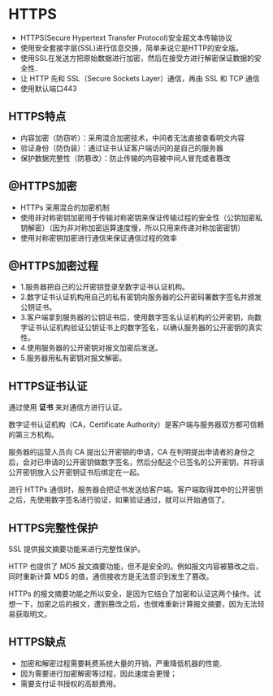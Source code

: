 # HTTPS

- HTTPS(Secure Hypertext Transfer Protocol)安全超文本传输协议
- 使用安全套接字层(SSL)进行信息交换，简单来说它是HTTP的安全版。
- 使用SSL在发送方把原始数据进行加密，然后在接受方进行解密保证数据的安全性．
- 让 HTTP 先和 SSL（Secure Sockets Layer）通信，再由 SSL 和 TCP 通信
- 使用默认端口443

## HTTPS特点

- 内容加密（防窃听）：采用混合加密技术，中间者无法直接查看明文内容
- 验证身份（防伪装）：通过证书认证客户端访问的是自己的服务器
- 保护数据完整性（防篡改）：防止传输的内容被中间人冒充或者篡改

## @HTTPS加密

- HTTPs 采用混合的加密机制
- 使用非对称密钥加密用于传输对称密钥来保证传输过程的安全性（公钥加密私钥解密）（因为非对称加密运算速度慢，所以只用来传递对称加密密钥）
- 使用对称密钥加密进行通信来保证通信过程的效率

## @HTTPS加密过程

- 1.服务器把自己的公开密钥登录至数字证书认证机构。
- 2.数字证书认证机构用自己的私有密钥向服务器的公开密码署数字签名并颁发公钥证书。
- 3.客户端拿到服务器的公钥证书后，使用数字签名认证机构的公开密钥，向数字证书认证机构验证公钥证书上的数字签名，以确认服务器的公开密钥的真实性。
- 4.使用服务器的公开密钥对报文加密后发送。
- 5.服务器用私有密钥对报文解密。

## HTTPS证书认证

通过使用  **证书**  来对通信方进行认证。

数字证书认证机构（CA，Certificate Authority）是客户端与服务器双方都可信赖的第三方机构。

服务器的运营人员向 CA 提出公开密钥的申请，CA 在判明提出申请者的身份之后，会对已申请的公开密钥做数字签名，然后分配这个已签名的公开密钥，并将该公开密钥放入公开密钥证书后绑定在一起。

进行 HTTPs 通信时，服务器会把证书发送给客户端。客户端取得其中的公开密钥之后，先使用数字签名进行验证，如果验证通过，就可以开始通信了。

## HTTPS完整性保护

SSL 提供报文摘要功能来进行完整性保护。

HTTP 也提供了 MD5 报文摘要功能，但不是安全的。例如报文内容被篡改之后，同时重新计算 MD5 的值，通信接收方是无法意识到发生了篡改。

HTTPs 的报文摘要功能之所以安全，是因为它结合了加密和认证这两个操作。试想一下，加密之后的报文，遭到篡改之后，也很难重新计算报文摘要，因为无法轻易获取明文。

## HTTPS缺点

- 加密和解密过程需要耗费系统大量的开销，严重降低机器的性能.
- 因为需要进行加密解密等过程，因此速度会更慢；
- 需要支付证书授权的高额费用。

